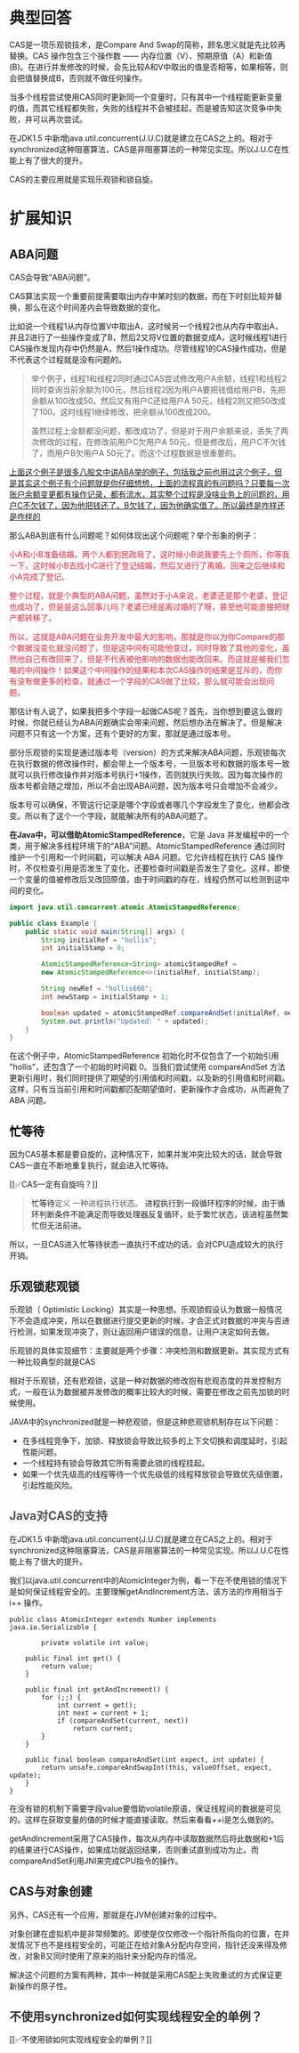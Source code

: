 # 典型回答


CAS是一项乐观锁技术，是Compare And Swap的简称，顾名思义就是先比较再替换。CAS 操作包含三个操作数 —— 内存位置（V）、预期原值（A）和新值(B)。在进行并发修改的时候，会先比较A和V中取出的值是否相等，如果相等，则会把值替换成B，否则就不做任何操作。



当多个线程尝试使用CAS同时更新同一个变量时，只有其中一个线程能更新变量的值，而其它线程都失败，失败的线程并不会被挂起，而是被告知这次竞争中失败，并可以再次尝试。



在JDK1.5 中新增java.util.concurrent(J.U.C)就是建立在CAS之上的。相对于synchronized这种阻塞算法，CAS是非阻塞算法的一种常见实现。所以J.U.C在性能上有了很大的提升。



CAS的主要应用就是实现乐观锁和锁自旋。

# 扩展知识


## ABA问题


CAS会导致“ABA问题”。



CAS算法实现一个重要前提需要取出内存中某时刻的数据，而在下时刻比较并替换，那么在这个时间差内会导致数据的变化。



比如说一个线程1从内存位置V中取出A，这时候另一个线程2也从内存中取出A，并且2进行了一些操作变成了B，然后2又将V位置的数据变成A，这时候线程1进行CAS操作发现内存中仍然是A，然后1操作成功。尽管线程1的CAS操作成功，但是不代表这个过程就是没有问题的。



> 举个例子，线程1和线程2同时通过CAS尝试修改用户A余额，线程1和线程2同时查询当前余额为100元，然后线程2因为用户A要把钱借给用户B，先把余额从100改成50。然后又有用户C还给用户A 50元，线程2则又把50改成了100。这时线程1继续修改，把余额从100改成200。
>
> 虽然过程上金额都没问题，都改成功了，但是对于用户余额来说，丢失了两次修改的过程，在修改前用户C欠用户A 50元，但是修改后，用户C不欠钱了，而用户B欠用户A 50元了。而这个过程数据是很重要的。
>



<u>上面这个例子是很多八股文中讲ABA举的例子，包括我之前也用过这个例子，但是其实这个例子有个问题就是你仔细想想，上面的流程真的有问题吗？只要每一次账户余额变更都有操作记录，都有流水，其实整个过程是没啥业务上的问题的，用户C不欠钱了，因为他把钱还了。B欠钱了，因为他确实借了。所以最终是咋样还是咋样的</u>

<u></u>

那么ABA到底有什么问题呢？如何体现出这个问题呢？举个形象的例子：



<font style="color:#DF2A3F;">小A和小B准备结婚，两个人都到民政局了，这时候小B说我要先上个厕所，你等我一下，这时候小B去找小C进行了登记结婚，然后又进行了离婚。回来之后继续和小A完成了登记。</font>

<font style="color:#DF2A3F;"></font>

<font style="color:#DF2A3F;">整个过程，就是个典型的ABA问题，虽然对于小A来说，老婆还是那个老婆，登记也成功了，但是是这么回事儿吗？老婆已经是离过婚的了呀，甚至他可能直接把财产都转移了。</font>

<font style="color:#DF2A3F;"></font>

<font style="color:#DF2A3F;">所以，这就是ABA问题在业务开发中最大的影响，那就是你以为你Compare的那个数据没变化就没问题了，但是这中间有可能他变过，同时导致了其他的变化，虽然他自己有改回来了，但是不代表被他影响的数据也能改回来。而这就是被我们忽略的中间操作！如果这个中间操作的结果和本次CAS操作的结果是互斥的，而你有没有做更多的检查，就通过一个字段的CAS做了比较，那么就可能会出现问题。</font>

<font style="color:#DF2A3F;"></font>

那估计有人说了，如果我把多个字段一起做CAS呢？首先，当你想到要这么做的时候，你就已经认为ABA问题确实会带来问题，然后想办法在解决了。但是解决问题不只有这一个方案，还有个更好的方案，那就是通过版本号。



部分乐观锁的实现是通过版本号（version）的方式来解决ABA问题，乐观锁每次在执行数据的修改操作时，都会带上一个版本号，一旦版本号和数据的版本号一致就可以执行修改操作并对版本号执行+1操作，否则就执行失败。因为每次操作的版本号都会随之增加，所以不会出现ABA问题，因为版本号只会增加不会减少。  



版本号可以确保，不管这行记录是哪个字段或者哪几个字段发生了变化，他都会改变。所以有了这个一个字段，就能解决所有的ABA问题了。



**在Java中，可以借助AtomicStampedReference**，它是 Java 并发编程中的一个类，用于解决多线程环境下的“ABA”问题。AtomicStampedReference 通过同时维护一个引用和一个时间戳，可以解决 ABA 问题。它允许线程在执行 CAS 操作时，不仅检查引用是否发生了变化，还要检查时间戳是否发生了变化。这样，即使一个变量的值被修改后又改回原值，由于时间戳的存在，线程仍然可以检测到这中间的变化。



```java
import java.util.concurrent.atomic.AtomicStampedReference;

public class Example {
    public static void main(String[] args) {
        String initialRef = "hollis";
        int initialStamp = 0;

        AtomicStampedReference<String> atomicStampedRef =
        new AtomicStampedReference<>(initialRef, initialStamp);

        String newRef = "hollis666";
        int newStamp = initialStamp + 1;

        boolean updated = atomicStampedRef.compareAndSet(initialRef, newRef, initialStamp, newStamp);
        System.out.println("Updated: " + updated);
    }
}

```



在这个例子中，AtomicStampedReference 初始化时不仅包含了一个初始引用 "hollis"，还包含了一个初始的时间戳 0。当我们尝试使用 compareAndSet 方法更新引用时，我们同时提供了期望的引用值和时间戳，以及新的引用值和时间戳。这样，只有当当前引用和时间戳都匹配期望值时，更新操作才会成功，从而避免了 ABA 问题。



## <font style="color:rgb(0, 0, 0);">忙等待</font>
因为CAS基本都是要自旋的，这种情况下，如果并发冲突比较大的话，就会导致CAS一直在不断地重复执行，就会进入忙等待。



[[✅CAS一定有自旋吗？]]



> <font style="color:rgb(32, 33, 36);">忙等待</font>定义 一种进程执行状态。<font style="color:rgb(32, 33, 36);"> 进程执行到一段循环程序的时候，由于循环判断条件不能满足而导致处理器反复循环，处于繁忙状态，该进程虽然繁忙但无法前进。</font>
>



所以，一旦CAS进入忙等待状态一直执行不成功的话，会对CPU造成较大的执行开销。



## 乐观锁悲观锁


乐观锁（ Optimistic Locking）其实是一种思想。乐观锁假设认为数据一般情况下不会造成冲突，所以在数据进行提交更新的时候，才会正式对数据的冲突与否进行检测，如果发现冲突了，则让返回用户错误的信息，让用户决定如何去做。



乐观锁的具体实现细节：主要就是两个步骤：冲突检测和数据更新。其实现方式有一种比较典型的就是CAS



相对于乐观锁，还有悲观锁，这是一种对数据的修改抱有悲观态度的并发控制方式，一般在认为数据被并发修改的概率比较大的时候，需要在修改之前先加锁的时候使用。



JAVA中的synchronized就是一种悲观锁，但是这种悲观锁机制存在以下问题：



+ 在多线程竞争下，加锁、释放锁会导致比较多的上下文切换和调度延时，引起性能问题。
+ 一个线程持有锁会导致其它所有需要此锁的线程挂起。
+ 如果一个优先级高的线程等待一个优先级低的线程释放锁会导致优先级倒置，引起性能风险。



## <font style="color:rgb(85, 85, 85);">Java对CAS的支持</font>


在JDK1.5 中新增java.util.concurrent(J.U.C)就是建立在CAS之上的。相对于synchronized这种阻塞算法，CAS是非阻塞算法的一种常见实现。所以J.U.C在性能上有了很大的提升。

我们以java.util.concurrent中的AtomicInteger为例，看一下在不使用锁的情况下是如何保证线程安全的。主要理解getAndIncrement方法，该方法的作用相当于 i++ 操作。



```plain
public class AtomicInteger extends Number implements java.io.Serializable {  

        private volatile int value;  

    public final int get() {  
        return value;  
    }  

    public final int getAndIncrement() {  
        for (;;) {  
            int current = get();  
            int next = current + 1;  
            if (compareAndSet(current, next))  
                return current;  
        }  
    }  

    public final boolean compareAndSet(int expect, int update) {  
        return unsafe.compareAndSwapInt(this, valueOffset, expect, update);  
    }  
}
```



在没有锁的机制下需要字段value要借助volatile原语，保证线程间的数据是可见的。这样在获取变量的值的时候才能直接读取。然后来看看++i是怎么做到的。



getAndIncrement采用了CAS操作，每次从内存中读取数据然后将此数据和+1后的结果进行CAS操作，如果成功就返回结果，否则重试直到成功为止。而compareAndSet利用JNI来完成CPU指令的操作。



## CAS与对象创建


另外，CAS还有一个应用，那就是在JVM创建对象的过程中。



对象创建在虚拟机中是非常频繁的。即使是仅仅修改一个指针所指向的位置，在并发情况下也不是线程安全的，可能正在给对象A分配内存空间，指针还没来得及修改，对象B又同时使用了原来的指针来分配内存的情况。



解决这个问题的方案有两种，其中一种就是采用CAS配上失败重试的方式保证更新操作的原子性。

<font style="color:rgb(51, 51, 51);"></font>

## <font style="color:rgb(51, 51, 51);">不使用synchronized如何实现线程安全的单例？</font>


[[✅不使用锁如何实现线程安全的单例？]]


